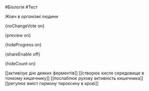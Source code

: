 #Біологія #Тест

*Жовч в організмі людини*

{noChangeVote on}

{preview on}

{hideProgress on}

{shareEnable off}

{hideCount on}

[[активізує дію деяких ферментів]]
[[створює кисле середовище в тонкому кишечнику]]
[[послаблює рухову активність кишечника]]
[[регулює вміст гормону тироксину в крові]]
